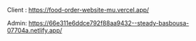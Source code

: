 Client : https://food-order-website-mu.vercel.app/

Admin: https://66e311e6ddce792f88aa9432--steady-basbousa-07704a.netlify.app/